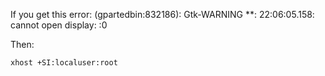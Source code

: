 

If you get this error:
(gpartedbin:832186): Gtk-WARNING **: 22:06:05.158: cannot open display: :0

Then:

    xhost +SI:localuser:root
